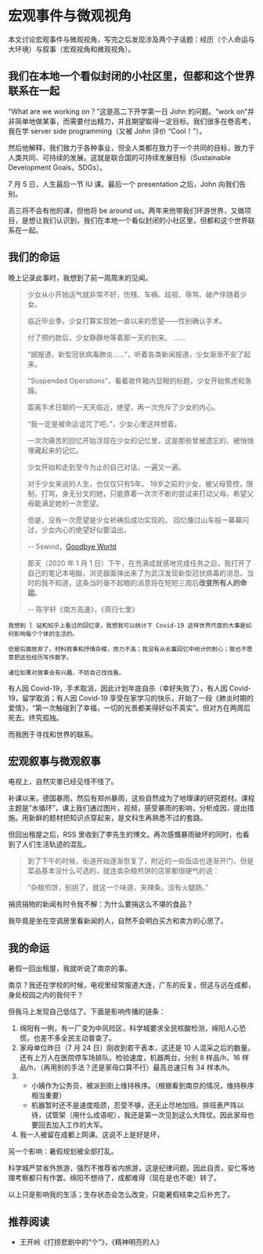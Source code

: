 # 宏观事件与微观视角

本文讨论宏观事件与微观视角，写完之后发现涉及两个子话题：经历（个人命运与大环境）与叙事（宏观视角和微观视角）。

我们在本地一个看似封闭的小社区里，但都和这个世界联系在一起
---

“What are we working on？”这是高二下开学第一日 John 的问题。“work on”并非简单地做某事，而需要付出精力，并且期望取得一定目标。我们很多在卷高考，我在学 server side programming（又被 John 评价 “Cool！”）。

然后他解释，我们致力于各种事业，但全人类都在致力于一个共同的目标，致力于人类共同、可持续的发展。这就是联合国的可持续发展目标（Sustainable Development Goals，SDGs）。

<!-- 在项目的选题上，他也建议我们不仅要看到本地的问题，解决本地的痛点，还要放眼人类的发展和人类共同的福利。 -->

7 月 5 日，人生最后一节 IU 课。最后一个 presentation 之后，John 向我们告别。

高三将不会有他的课，但他将 be around us。两年来他带我们环游世界，又做项目，是想让我们认识到，我们在本地一个看似封闭的小社区里，但都和这个世界联系在一起。

我们的命运
---

晚上记录此事时，我想到了前一周周末的见闻。

> 少女从小开始运气就非常不好，伤残、车祸、歧视、辱骂、破产伴随着少女。
>
> 临近毕业季，少女打算实现她一直以来的愿望——性别确认手术。
>
> 付了预约款后，少女静静地等着那一天的到来。
……
>
> “据报道，新型冠状病毒肺炎……”，听着各类新闻报道，少女渐渐不安了起来。
>
> “Suspended Operations”，看着收件箱内显眼的标题，少女开始焦虑和急躁。
>
> 距离手术日期的一天天临近，绝望，再一次充斥了少女的内心。
>
> “我一定是被命运诅咒了吧。”，少女心里这样想着。
>
> 一次次痛苦的回忆开始浮现在少女的记忆里，这是那些曾被遗忘的、被悄悄埋藏起来的记忆。
>
> 少女开始和走到至今为止的自己对话，一遍又一遍。
>
> 对于少女来说的人生，也仅仅只有5年。
18岁之前的少女，被父母管控，限制，打骂，身无分文的她，只能靠着一次次不断的尝试来打动父母，希望父母能满足她的一次愿望。
>
> 但是，没有一次愿望是少女祈祷后成功实现的。
回忆像过山车般一幕幕闪过，少女内心的绝望好似要溢出。
>
> -- 5swind，[Goodbye World](https://blog.5swind.me/p/goodbye-world/)

> 那天（2020 年 1 月 1 日）下午，在充满成就感地完成任务之后，我打开了自己的笔记本电脑，浏览器面弹出来了为武汉发现新型冠状病毒的消息。当时的我不知道，这条当时毫不起眼的消息将在短短三周后**改变所有人的命运**。
>
> -- 陈宇轩《南方高速》，《燕归七里》

```{note}
我想到 l 站和知乎上看过的回忆录，我想我可以统计下 Covid-19 这样世界尺度的大事是如何影响每个个体的生活的。

但是后面放弃了。材料叙事和抒情杂糅，效力不高；我没有从长篇回忆中统计的耐心；我也不愿意把这些经历写作数字。

诸位如果对故事会有兴趣，不妨自己找找看。
```

有人因 Covid-19，手术取消，因此计划年底自杀（幸好失败了），有人因 Covid-19，留学取消；有人因 Covid-19 享受在家学习的快乐，开始了一段《肺炎时期的爱情》，“第一次触碰到了幸福，一切的光景都美得好似不真实”。但对方在两周后死去。终究孤独。

而我困于寻找和世界的联系。

宏观叙事与微观叙事
---

电视上，自然灾害已经见怪不怪了。

补课以来，德国暴雨，然后有郑州暴雨，这些自然成为了地理课的研究题材。课程主题是“水循环”，课上我们通过图片，视频，感受暴雨的影响，分析成因，提出措施。用新鲜的题材把知识点穿起来，是文科生再熟悉不过的套路。

但回出租屋之后，RSS 里收到了李先生的博文。再次感慨暴雨破坏的同时，也看到了人们生活轨迹的混乱。

> 到了下午的时候，街道开始逐渐恢复了，附近的一些饭店也逐渐开门，但是菜品基本没什么可选的，就连卖杂粮煎饼的店家都很硬气的说：
>
> “杂粮煎饼，别挑了，就这一个味道，夹辣条，没有火腿肠。”

捐资捐物的新闻有时令我不解：为什么要捐这么不堪的食品？

我毕竟是坐在空调房里看新闻的人，自然不会明白买方和卖方的心思了。

<!-- 我毕竟是经历过地震的人，只是不在最严重的地区……但我留下的记忆只是心理的恐惧，生活的轨迹其实没有太大的偏移。 -->

我的命运
---

暑假一回出租屋，我就听说了南京的事。

南京？我还在学校的时候，电视里经常报道大连，广东的反复，但这与远在成都，身处校园之内的我何干？

但我马上发现自己低估了。下面是影响传播的链条：

1. 绵阳有一例，有一厂变为中风险区，科学城要求全民核酸检测，绵阳人心恐慌，也差不多全民主动普查了。
2. 家母单位昨日（7 月 24 日）刚收到若干<!-- TODO -->表本，这还是 10 人混采之后的数量。还有上万人在医院停车场排队。检验速度，机器两台，分别 8 样品/h，16 样品/h，（再用别的手法？还是家母口算不行）最高总速只有 34 样本/h。
3. - 小姨作为公务员，被派到街上维持秩序。（根据看到南京的情况，维持秩序相当重要）
   - 机器暂时还不是速度瓶颈，忍受不够，还无止尽地加班。排班表严阵以待，试管架（用什么成语呢），我还是第一次见到这么大阵仗。因此家母也要回去加入工作的大军。
4. 我一人被留在成都上网课。这说不上是好是坏，

另一个影响：暑假规划被全部打乱。

科学城严禁省外旅游，强烈不推荐省内旅游，这是纪律问题。因此自贡，安仁等地理考察都只有作罢。绵阳不想待了，成都难得（现在是也不能）转了。

以上只是影响我的生活；生存状态会怎么改变，只能暑假结束之后补充了。

推荐阅读
---

- 王开岭《打捞悲剧中的“个”》，《精神明亮的人》
